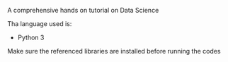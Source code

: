 A comprehensive hands on tutorial on Data Science

Tha language used is:
- Python 3

Make sure the referenced libraries are installed before running the codes
